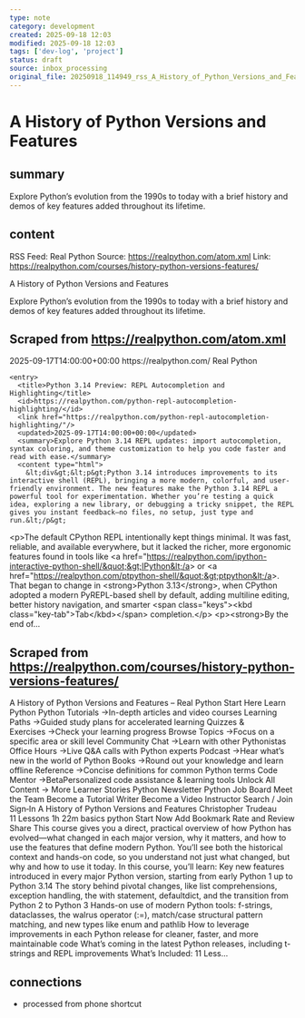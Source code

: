 ```yaml
---
type: note
category: development
created: 2025-09-18 12:03
modified: 2025-09-18 12:03
tags: ['dev-log', 'project']
status: draft
source: inbox_processing
original_file: 20250918_114949_rss_A_History_of_Python_Versions_and_Features.txt
---
```


# A History of Python Versions and Features

## summary
Explore Python’s evolution from the 1990s to today with a brief history and demos of key features added throughout its lifetime.

## content
RSS Feed: Real Python
Source: https://realpython.com/atom.xml
Link: https://realpython.com/courses/history-python-versions-features/

A History of Python Versions and Features

Explore Python’s evolution from the 1990s to today with a brief history and demos of key features added throughout its lifetime.

## Scraped from https://realpython.com/atom.xml
<?xml version="1.0" encoding="utf-8"?>
<feed xmlns="http://www.w3.org/2005/Atom">

  <title>Real Python</title>
  <link href="https://realpython.com/atom.xml" rel="self"/>
  <link href="https://realpython.com/"/>
  <updated>2025-09-17T14:00:00+00:00</updated>
  <id>https://realpython.com/</id>
  <author>
    <name>Real Python</name>
  </author>

  
    <entry>
      <title>Python 3.14 Preview: REPL Autocompletion and Highlighting</title>
      <id>https://realpython.com/python-repl-autocompletion-highlighting/</id>
      <link href="https://realpython.com/python-repl-autocompletion-highlighting/"/>
      <updated>2025-09-17T14:00:00+00:00</updated>
      <summary>Explore Python 3.14 REPL updates: import autocompletion, syntax coloring, and theme customization to help you code faster and read with ease.</summary>
      <content type="html">
        &lt;div&gt;&lt;p&gt;Python 3.14 introduces improvements to its interactive shell (REPL), bringing a more modern, colorful, and user-friendly environment. The new features make the Python 3.14 REPL a powerful tool for experimentation. Whether you’re testing a quick idea, exploring a new library, or debugging a tricky snippet, the REPL gives you instant feedback—no files, no setup, just type and run.&lt;/p&gt;
&lt;p&gt;The default CPython REPL intentionally kept things minimal. It was fast, reliable, and available everywhere, but it lacked the richer, more ergonomic features found in tools like &lt;a href=&quot;https://realpython.com/ipython-interactive-python-shell/&quot;&gt;IPython&lt;/a&gt; or &lt;a href=&quot;https://realpython.com/ptpython-shell/&quot;&gt;ptpython&lt;/a&gt;. That began to change in &lt;strong&gt;Python 3.13&lt;/strong&gt;, when CPython adopted a modern PyREPL-based shell by default, adding multiline editing, better history navigation, and smarter &lt;span class=&quot;keys&quot;&gt;&lt;kbd class=&quot;key-tab&quot;&gt;Tab&lt;/kbd&gt;&lt;/span&gt; completion.&lt;/p&gt;
&lt;p&gt;&lt;strong&gt;By the end of...


## Scraped from https://realpython.com/courses/history-python-versions-features/
A History of Python Versions and Features – Real Python Start&nbsp;Here Learn Python Python Tutorials&nbsp;→In-depth articles and video courses Learning Paths&nbsp;→Guided study plans for accelerated learning Quizzes & Exercises&nbsp;→Check your learning progress Browse Topics&nbsp;→Focus on a specific area or skill level Community Chat&nbsp;→Learn with other Pythonistas Office Hours&nbsp;→Live Q&A calls with Python experts Podcast&nbsp;→Hear what’s new in the world of Python Books&nbsp;→Round out your knowledge and learn offline Reference&nbsp;→Concise definitions for common Python terms Code Mentor&nbsp;→BetaPersonalized code assistance &amp; learning tools Unlock All Content&nbsp;→ More Learner Stories Python Newsletter Python Job Board Meet the Team Become a Tutorial Writer Become a Video Instructor Search / Join Sign&#8209;In A History of Python Versions and Features Christopher Trudeau 11&nbsp;Lessons 1h&nbsp;22m basics python Start Now Add Bookmark Rate and Review Share This course gives you a direct, practical overview of how Python has evolved&mdash;what changed in each major version, why it matters, and how to use the features that define modern Python. You&rsquo;ll see both the historical context and hands-on code, so you understand not just what changed, but why and how to use it today. In this course, you&rsquo;ll learn: Key new features introduced in every major Python version, starting from early Python 1 up to Python 3.14 The story behind pivotal changes, like list comprehensions, exception handling, the with statement, defaultdict, and the transition from Python 2 to Python 3 Hands-on use of modern Python tools: f-strings, dataclasses, the walrus operator (:=), match/case structural pattern matching, and new types like enum and pathlib How to leverage improvements in each Python release for cleaner, faster, and more maintainable code What&rsquo;s coming in the latest Python releases, including t-strings and REPL improvements What’s Included: 11 Less...


## connections
- processed from phone shortcut
